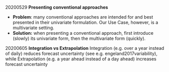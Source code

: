20200529
**Presenting conventional approaches**

- **Problem**: many conventional approaches are intended for and best presented in their univariate formulation. Our Use Case, however, is a multivariate setting. 
- **Solution:** when presenting a conventional approach, first introduce (slowly) its univariate form, then the multivariate form (quickly).

20200605
**Integration vs Extrapolation**
Integration (e.g. over a year instead of daily) reduces forecast uncertainty (see e.g. engeland2017variability), while Extrapolation (e.g. a year ahead instead of a day ahead) increases forecast uncertainty